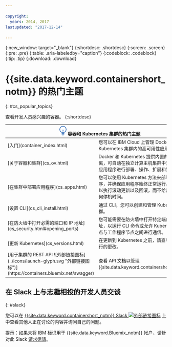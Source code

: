 ```yaml
---

copyright:
  years: 2014, 2017
lastupdated: "2017-12-14"

---
```


{:new_window: target="_blank"}
{:shortdesc: .shortdesc}
{:screen: .screen}
{:pre: .pre}
{:table: .aria-labeledby="caption"}
{:codeblock: .codeblock}
{:tip: .tip}
{:download: .download}


# {{site.data.keyword.containershort_notm}} 的热门主题
{: #cs_popular_topics}

查看开发人员感兴趣的容器。
{:shortdesc}

<table>
<thead>
<th colspan=2><img src="images/idea.png" alt="“构想”图标"/> 容器和 Kubernetes 集群的热门主题</th>
</thead>
<tbody>
<tr>
<td>[入门](container_index.html)</td>
<td>您可以在 IBM Cloud 上管理 Docker 容器和 Kubernetes 集群内的高可用性应用程序。</td>
</tr>
<tr>
<td>[关于容器和集群](cs_ov.html)</td>
<td>Docker 和 Kubernetes 提供内置的安全性和隔离，可自动在独立计算主机集群中对容器化的应用程序进行部署、操作、扩展和监视。</td>
</tr>
<tr>
<td>[在集群中部署应用程序](cs_apps.html)</td>
<td>您可以使用 Kubernetes 方法来部署应用程序，并确保应用程序始终正常运行。例如，可以执行滚动更新以及回滚，而不给用户造成任何停机时间。
</td>
</tr>
<tr>
<td>[设置 CLI](cs_cli_install.html)</td>
<td>通过 CLI，您可以创建和管理 Kubernetes 集群。</td>
</tr>
<tr>
<td>[在防火墙中打开必需的端口和 IP 地址](cs_security.html#opening_ports)</td>
<td>您可能需要在防火墙中打开特定端口和 IP 地址，以运行 CLI 命令或允许 Kubernetes 主节点与工作程序节点之间进行通信。</td>
</tr>
<tr>
<td>[更新 Kubernetes](cs_versions.html)</td>
<td>在更新到 Kubernetes 之前，请查看对集群进行的更改。</td>
</tr>
<tr>
<td>[用于集群的 REST API ![外部链接图标](../icons/launch-glyph.svg "外部链接图标")](https://containers.bluemix.net/swagger)</td>
<td>查看 API 文档以管理 {{site.data.keyword.containershort_notm}}。</td>
</tr>
</tbody></table>

## 在 Slack 上与志趣相投的开发人员交谈
{: #slack}

您可以在 [{{site.data.keyword.containershort_notm}} Slack ![外部链接图标](../icons/launch-glyph.svg "外部链接图标")](https://ibm-container-service.slack.com) 上中查看其他人正在讨论的内容并询问自己的问题。

提示：如果未将 IBM 标识用于 {{site.data.keyword.Bluemix_notm}} 帐户，请针对此 Slack [请求邀请](https://bxcs-slack-invite.mybluemix.net/)。
